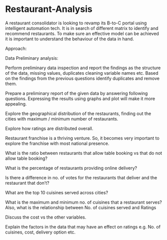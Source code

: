 # Restaurant-Analysis
A restaurant consolidator is looking to revamp its B-to-C portal using intelligent automation tech. It is in search of different matrix to identify and recommend restaurants. To make sure an effective model can be achieved it is important to understand the behaviour of the data in hand.


Approach:

Data Preliminary analysis:

Perform preliminary data inspection and report the findings as the structure of the data, missing values, duplicates cleaning variable names etc.
Based on the findings from the previous questions identify duplicates and remove them.

Prepare a preliminary report of the given data by answering following questions. Expressing the results using graphs and plot will make it more appealing.

Explore the geographical distribution of the restaurants, finding out the cities  with maximum / minimum number of restaurants.

Explore how ratings are distributed overall.

Restaurant franchise is a thriving venture. So, it becomes very important to explore the franchise with most national presence.

What is the ratio between restaurants that allow table booking vs that do not allow table booking? 

What is the percentage of restaurants providing online delivery?

Is there a difference in no. of votes for the restaurants that deliver and the restaurant that don’t?

What are the top 10 cuisines served across cities?

What is the maximum and minimum no. of cuisines that a restaurant serves? Also, what is the relationship between No. of cuisines served and Ratings

Discuss the cost vs the other variables.

Explain the factors in the data that may have an effect on ratings e.g. No. of cuisines, cost, delivery option etc.
 
